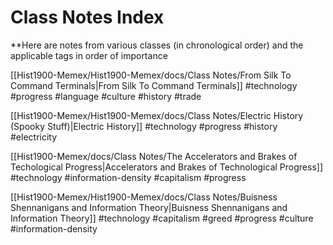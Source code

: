 # Class Notes Index

**Here are notes from various classes (in chronological order) 
and the applicable tags in order of importance

[[Hist1900-Memex/Hist1900-Memex/docs/Class Notes/From Silk To Command Terminals|From Silk To Command Terminals]]
	#technology #progress #language  #culture #history #trade

[[Hist1900-Memex/Hist1900-Memex/docs/Class Notes/Electric History (Spooky Stuff)|Electric History]]
	#technology #progress #history #electricity

[[Hist1900-Memex/docs/Class Notes/The Accelerators and Brakes of Techological Progress|Accelerators and Brakes of Technological Progress]]
	#technology #information-density #capitalism #progress 

[[Hist1900-Memex/Hist1900-Memex/docs/Class Notes/Buisness Shennanigans and Information Theory|Buisness Shennanigans and Information Theory]]
	#technology #capitalism #greed #progress #culture #information-density 